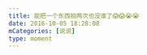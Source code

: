 ```yaml
---
title: 能把一个东西拍两次也没谁了😱😱😭😭
date: 2016-10-05 18:28:08
mCategories: [说说]
type: moment
---
```


<div id="pics-20161005182808"></div>

<script>
var data = [
    {"link": "2016-10-05_000000.jpeg", "type": "shuoshuo"},
    {"link": "2016-10-05_000001.jpeg", "type": "shuoshuo"},
    {"link": "2016-10-05_000002.jpeg", "type": "shuoshuo"},
    {"link": "2016-10-05_000003.jpeg", "type": "shuoshuo"}
];
picsRender(data, "pics-20161005182808");
</script>
